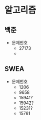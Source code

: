 # 알고리즘
## 백준
 - 문제번호
   - 27173
   - 


## SWEA
- 문제번호
  - 1206
  - 9658
  - 15941?
  - 15942?
  - 15231?
  - 15761